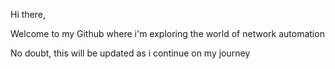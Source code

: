 Hi there,

Welcome to my Github where i'm exploring the world of network automation

No doubt, this will be updated as i continue on my journey
